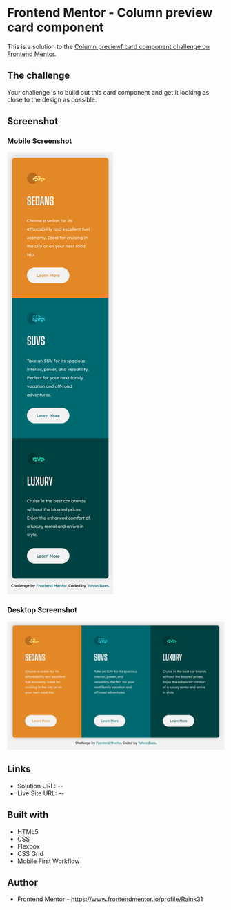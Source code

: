 # Frontend Mentor - Column preview card component

This is a solution to the [Column previewf card component challenge on Frontend Mentor](https://www.frontendmentor.io/challenges/3column-preview-card-component-pH92eAR2-).


## The challenge

Your challenge is to build out this card component and get it looking as close to the design as possible.


## Screenshot

### Mobile Screenshot
![mobile screenshot](./assets/images/mobile.png)

### Desktop Screenshot
![desktop screenshot](./assets/images/desktop.png)


## Links

- Solution URL: --
- Live Site URL: --


## Built with

- HTML5
- CSS
- Flexbox
- CSS Grid
- Mobile First Workflow


## Author

- Frontend Mentor - https://www.frontendmentor.io/profile/Raink31
